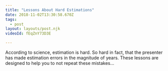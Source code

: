 ```yaml
---
title: "Lessons About Hard Estimations"
date: 2018-11-02T13:30:58.670Z
tags:
  - post
layout: layouts/post.njk
videoId: fEqZnY73D3E

---
```


According to science, estimation is hard. So hard in fact, that the presenter has made estimation errors in the magnitude of years. These lessons are designed to help you to not repeat these mistakes...
